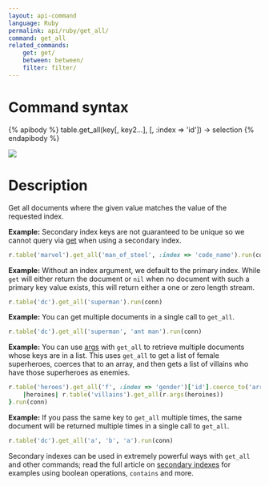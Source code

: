 ```yaml
---
layout: api-command
language: Ruby
permalink: api/ruby/get_all/
command: get_all
related_commands:
    get: get/
    between: between/
    filter: filter/
---
```


# Command syntax #

{% apibody %}
table.get_all(key[, key2...], [, :index => 'id']) &rarr; selection
{% endapibody %}

<img src="/assets/images/docs/api_illustrations/get-all.png" class="api_command_illustration" />

# Description #

Get all documents where the given value matches the value of the requested index.

__Example:__ Secondary index keys are not guaranteed to be unique so we cannot query via [get](/api/ruby/get/) when using a secondary index.

```rb
r.table('marvel').get_all('man_of_steel', :index => 'code_name').run(conn)
```

__Example:__ Without an index argument, we default to the primary index. While `get` will either return the document or `nil` when no document with such a primary key value exists, this will return either a one or zero length stream.

```rb
r.table('dc').get_all('superman').run(conn)
```

__Example:__ You can get multiple documents in a single call to `get_all`.

```rb
r.table('dc').get_all('superman', 'ant man').run(conn)
```

__Example:__ You can use [args](/api/ruby/args/) with `get_all` to retrieve multiple documents whose keys are in a list. This uses `get_all` to get a list of female superheroes, coerces that to an array, and then gets a list of villains who have those superheroes as enemies.

```rb
r.table('heroes').get_all('f', :index => 'gender')['id'].coerce_to('array').do {
    |heroines| r.table('villains').get_all(r.args(heroines))
}.run(conn)
```

__Example:__ If you pass the same key to `get_all` multiple times, the same document will be returned multiple times in a single call to `get_all`.

```rb
r.table('dc').get_all('a', 'b', 'a').run(conn)
```

Secondary indexes can be used in extremely powerful ways with `get_all` and other commands; read the full article on [secondary indexes](/docs/secondary-indexes) for examples using boolean operations, `contains` and more.
